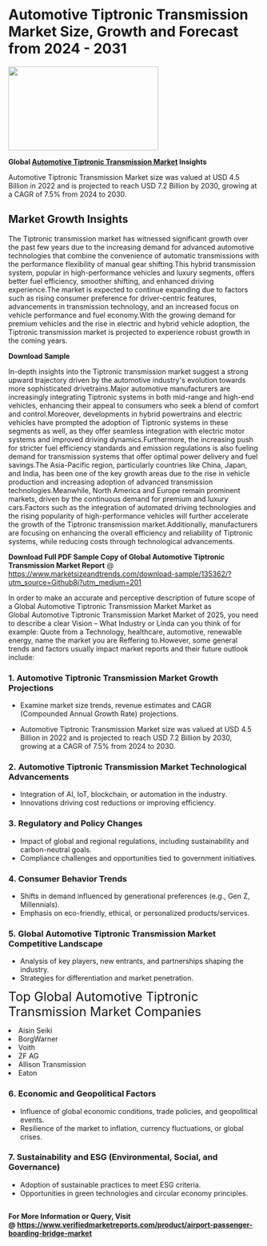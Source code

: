 <H1>Automotive Tiptronic Transmission Market Size, Growth and Forecast from 2024 - 2031</H1><img class="aligncenter size-medium wp-image-584254" src="https://thirdeyenews.in/wp-content/uploads/2024/09/Global-Market-Research-300x168.jpeg" alt="" width="300" height="168" /><p><strong>Global&nbsp;<a href="https://www.marketsizeandtrends.com/download-sample/135362/?utm_source=Github8j?utm_medium=201">Automotive Tiptronic Transmission Market</a> Insights</strong></p><p>Automotive Tiptronic Transmission Market size was valued at USD 4.5 Billion in 2022 and is projected to reach USD 7.2 Billion by 2030, growing at a CAGR of 7.5% from 2024 to 2030.</p><p><h2>Market Growth Insights</h2> <p>The Tiptronic transmission market has witnessed significant growth over the past few years due to the increasing demand for advanced automotive technologies that combine the convenience of automatic transmissions with the performance flexibility of manual gear shifting.This hybrid transmission system, popular in high-performance vehicles and luxury segments, offers better fuel efficiency, smoother shifting, and enhanced driving experience.The market is expected to continue expanding due to factors such as rising consumer preference for driver-centric features, advancements in transmission technology, and an increased focus on vehicle performance and fuel economy.With the growing demand for premium vehicles and the rise in electric and hybrid vehicle adoption, the Tiptronic transmission market is projected to experience robust growth in the coming years.</p> <p><strong>Download Sample</strong></p> <p>In-depth insights into the Tiptronic transmission market suggest a strong upward trajectory driven by the automotive industry's evolution towards more sophisticated drivetrains.Major automotive manufacturers are increasingly integrating Tiptronic systems in both mid-range and high-end vehicles, enhancing their appeal to consumers who seek a blend of comfort and control.Moreover, developments in hybrid powertrains and electric vehicles have prompted the adoption of Tiptronic systems in these segments as well, as they offer seamless integration with electric motor systems and improved driving dynamics.Furthermore, the increasing push for stricter fuel efficiency standards and emission regulations is also fueling demand for transmission systems that offer optimal power delivery and fuel savings.The Asia-Pacific region, particularly countries like China, Japan, and India, has been one of the key growth areas due to the rise in vehicle production and increasing adoption of advanced transmission technologies.Meanwhile, North America and Europe remain prominent markets, driven by the continuous demand for premium and luxury cars.Factors such as the integration of automated driving technologies and the rising popularity of high-performance vehicles will further accelerate the growth of the Tiptronic transmission market.Additionally, manufacturers are focusing on enhancing the overall efficiency and reliability of Tiptronic systems, while reducing costs through technological advancements.<p><span class=""><strong>Download Full PDF Sample Copy of Global Automotive Tiptronic Transmission Market Report</strong> @ <a href="https://www.marketsizeandtrends.com/download-sample/135362/?utm_source=Github8j?utm_medium=201" target="_blank">https://www.marketsizeandtrends.com/download-sample/135362/?utm_source=Github8j?utm_medium=201</a></span></p><p>In order to make an accurate and perceptive description of future scope of a Global&nbsp;Automotive Tiptronic Transmission Market Market as Global&nbsp;Automotive Tiptronic Transmission Market Market of 2025, you need to describe a clear Vision &ndash; What Industry or Linda can you think of for example: Quote from a Technology, healthcare, automotive, renewable energy, name the market you are Reffering to.However, some general trends and factors usually impact market reports and their future outlook include:</p><h3>1.&nbsp;<strong>Automotive Tiptronic Transmission Market Growth Projections</strong></h3><ul><li>Examine market size trends, revenue estimates and CAGR (Compounded Annual Growth Rate) projections.</li><li><p>Automotive Tiptronic Transmission Market size was valued at USD 4.5 Billion in 2022 and is projected to reach USD 7.2 Billion by 2030, growing at a CAGR of 7.5% from 2024 to 2030.</p></li></ul><h3>2.&nbsp;<strong>Automotive Tiptronic Transmission Market Technological Advancements</strong></h3><ul><li>Integration of AI, IoT, blockchain, or automation in the industry.</li><li>Innovations driving cost reductions or improving efficiency.</li></ul><h3>3.&nbsp;<strong>Regulatory and Policy Changes</strong></h3><ul><li>Impact of global and regional regulations, including sustainability and carbon-neutral goals.</li><li>Compliance challenges and opportunities tied to government initiatives.</li></ul><h3>4.&nbsp;<strong>Consumer Behavior Trends</strong></h3><ul><li>Shifts in demand influenced by generational preferences (e.g., Gen Z, Millennials).</li><li>Emphasis on eco-friendly, ethical, or personalized products/services.</li></ul><h3>5.&nbsp;<strong>Global Automotive Tiptronic Transmission Market Competitive Landscape</strong></h3><ul><li>Analysis of key players, new entrants, and partnerships shaping the industry.</li><li>Strategies for differentiation and market penetration.</li></ul><p data-pm-slice="1 1 []"><span style="color: inherit; font-family: inherit; font-size: 25px;">Top Global Automotive Tiptronic Transmission Market Companies</span></p><div class="" data-test-id=""><p><li>Aisin Seiki</li><li> BorgWarner</li><li> Voith</li><li> ZF AG</li><li> Allison Transmission</li><li> Eaton</li></p></div><h3>6.&nbsp;<strong>Economic and Geopolitical Factors</strong></h3><ul><li>Influence of global economic conditions, trade policies, and geopolitical events.</li><li>Resilience of the market to inflation, currency fluctuations, or global crises.</li></ul><h3>7.&nbsp;<strong>Sustainability and ESG (Environmental, Social, and Governance)</strong></h3><ul><li>Adoption of sustainable practices to meet ESG criteria.</li><li>Opportunities in green technologies and circular economy principles.</li></ul><h2><strong style="font-size: 14px;">For More Information or Query, Visit @&nbsp;</strong><a style="background-color: #ffffff; font-size: 14px;" href="https://www.marketsizeandtrends.com/report/automotive-tiptronic-transmission-market/" target="_blank">https://www.verifiedmarketreports.com/product/airport-passenger-boarding-bridge-market</a></h2>